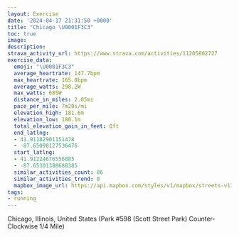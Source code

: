 ```yaml
---
layout: Exercise
date: '2024-04-17 21:31:50 +0000'
title: "Chicago \U0001F3C3"
toc: true
image:
description:
strava_activity_url: https://www.strava.com/activities/11205802727
exercise_data:
  emoji: "\U0001F3C3"
  average_heartrate: 147.7bpm
  max_heartrate: 165.0bpm
  average_watts: 298.2W
  max_watts: 685W
  distance_in_miles: 2.05mi
  pace_per_mile: 7m28s/mi
  elevation_high: 181.6m
  elevation_low: 180.1m
  total_elevation_gain_in_feet: 0ft
  end_latlng:
  - 41.91182901151478
  - -87.65098127536476
  start_latlng:
  - 41.91224676556885
  - -87.65301388688385
  similar_activities_count: 86
  similar_activities_trend: 0
  mapbox_image_url: https://api.mapbox.com/styles/v1/mapbox/streets-v11/static/path-5+787af2-1.0(i%7Bx~F~k~uOEiBESIO%3FKj%40_AX%5BN%5Bf%40y%40Di%40Lq%40%40%7D%40P_AA_FE_I%3FkEGsF%40Ez%40UfBEHFDR%40b%40%3FjBBdBDVLTNLPDfAERENKP%5BB%5D%3FkAGoBMUQOUE%5B%3F%5B%40g%40HONKTENAPFzCF%60%40PXPJJ%40%5EEl%40%3FJCXWFMD%5B%3F%7B%40CmBEYKUKISIW%3FcAFSHIJGNGVBpBHvAJRNLPFf%40B%60%40CPGPOLSF%5B%3Fq%40EiCGUIMKISGc%40%3FaAJSROb%40BjAA%7C%40Dp%40FVNPPJP%40jAEVMRWDS%40%5DAwBEk%40KWOQ%5BKS%3F%7D%40DK%3Fa%40GWQEAeBJKBEJFnBFpFAnABhMAD%5BVCLBdG),pin-s-s+e5b22e(-87.65136,41.91173),pin-s-f+89ae00(-87.64963,41.91099000000003)/auto/800x800?access_token=pk.eyJ1Ijoiam9zaGJlY2ttYW4iLCJhIjoiY205eWR2aDd1MWZ6djJrbXc4a3M0bWZleiJ9.XiG9OWkNcZk2QzjJbxLB4A
tags:
- running
---
```




Chicago, Illinois, United States (Park #598 (Scott Street Park) Counter-Clockwise 1/4 Mile)
